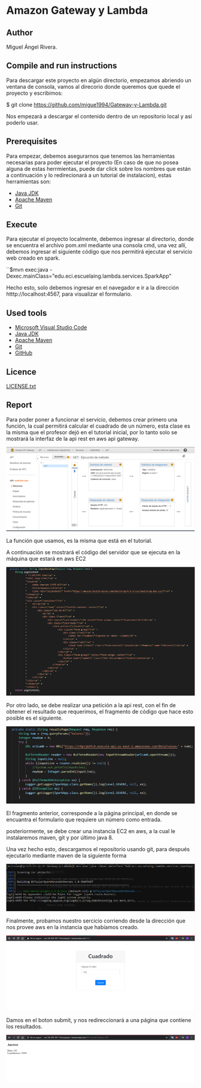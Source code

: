 # Amazon Gateway y Lambda

## Author

Miguel Ángel Rivera.

## Compile and run instructions

Para descargar este proyecto en algún directorio, empezamos abriendo un ventana de consola, vamos al direcorio donde queremos que quede el proyecto y escribimos:

$ git clone https://github.com/migue1994/Gateway-y-Lambda.git

Nos empezará a descargar el contenido dentro de un repositorio local y así poderlo usar.

## Prerequisites

Para empezar, debemos asegurarnos que tenemos las herramientas necesarias para poder ejecutar el proyecto (En caso de que no posea alguna de estas herrmientas, puede dar click sobre los nombres que están a continuación y lo redirecionará a un tutorial de instalacion), estas herramientas son:

- [Java JDK](https://docs.oracle.com/javase/10/install/installation-jdk-and-jre-microsoft-windows-platforms.htm#JSJIG-GUID-A740535E-9F97-448C-A141-B95BF1688E6F)
- [Apache Maven](https://howtodoinjava.com/maven/how-to-install-maven-on-windows/)
- [Git](https://www.linode.com/docs/development/version-control/how-to-install-git-on-linux-mac-and-windows/)

## Execute

Para ejecutar el proyecto localmente, debemos ingresar al directorio, donde se encuentra el archivo pom.xml mediante una consola cmd, una vez allí, debemos ingresar el siguiente código que nos permitirá ejecutar el servicio web creado en spark.

``$mvn exec:java -Dexec.mainClass="edu.eci.escuelaing.lambda.services.SparkApp"

Hecho esto, solo debemos ingresar en el navegador e ir a la dirección htttp://localhost:4567, para visualizar el formulario.

## Used tools

- [Microsoft Visual Studio Code](https://code.visualstudio.com/)
- [Java JDK](https://www.oracle.com/technetwork/java/javase/downloads/jdk8-downloads-2133151.html)
- [Apache Maven](https://maven.apache.org/)
- [Git](https://git-scm.com/)
- [GitHub](https://github.com/)

## Licence

[LICENSE.txt](LICENSE.txt)

## Report

Para poder poner a funcionar el servicio, debemos crear primero una función, la cual permitirá calcular el cuadrado de un número, esta clase es la misma que el profesor dejó en el tutorial inicial, por lo tanto solo se mostrará la interfaz de la api rest en aws api gateway.

![gateway](https://github.com/migue1994/Gateway-y-Lambda/blob/master/img/gateway.PNG)

La función que usamos, es la misma que está en el tutorial.

A continuación se mostrará el código del servidor que se ejecuta en la máquina que estará en aws EC2

![codigo](https://github.com/migue1994/Gateway-y-Lambda/blob/master/img/codigo.PNG)

Por otro lado, se debe realizar una petición a la api rest, con el fin de obtener el resultado que requerimos, el fragmento de código que hace esto posible es el siguiente.

![peticion](https://github.com/migue1994/Gateway-y-Lambda/blob/master/img/peticion.PNG)

El fragmento anterior, corresponde a la página principal, en donde se encuantra el formulario que requiere un número como entrada.

posteriormente, se debe crear una instancia EC2 en aws, a la cual le instalaremos maven, git y por último java 8.

Una vez hecho esto, descargamos el repositorio usando git, para después ejecutarlo mediante maven de la siguiente forma

![awsEC2](https://github.com/migue1994/Gateway-y-Lambda/blob/master/img/awsEC2.PNG)

Finalmente, probamos nuestro sercicio corriendo desde la dirección que nos provee aws en la instancia que habíamos creado.

![formulario1](https://github.com/migue1994/Gateway-y-Lambda/blob/master/img/formulario1.PNG)

Damos en el boton submit, y nos redireccionará a una página que contiene los resultados.

![formulario2](https://github.com/migue1994/Gateway-y-Lambda/blob/master/img/formulario2.PNG)
